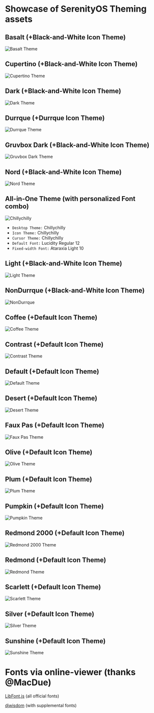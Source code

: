 # Showcase of SerenityOS Theming assets

## Basalt (+Black-and-White Icon Theme)
![Basalt Theme](https://github.com/djwisdom/digital-assets/raw/917ef6bb41bbe51a6adf45b83db636e74f66ff24/theming/themes%2Bblack-and-white-icons/Theme-Basalt.png)

## Cupertino (+Black-and-White Icon Theme)
![Cupertino Theme](https://github.com/djwisdom/digital-assets/raw/917ef6bb41bbe51a6adf45b83db636e74f66ff24/theming/themes%2Bblack-and-white-icons/Theme-Cupertino.png)

## Dark (+Black-and-White Icon Theme)
![Dark Theme](https://github.com/djwisdom/digital-assets/blob/917ef6bb41bbe51a6adf45b83db636e74f66ff24/theming/themes%2Bblack-and-white-icons/Theme-Dark.png)

## Durrque (+Durrque Icon Theme)
![Durrque Theme](https://github.com/djwisdom/digital-assets/raw/917ef6bb41bbe51a6adf45b83db636e74f66ff24/theming/themes%2Bdurrque-icons/Theme-Durrque.png)

## Gruvbox Dark (+Black-and-White Icon Theme)
![Gruvbox Dark Theme](https://github.com/djwisdom/digital-assets/raw/917ef6bb41bbe51a6adf45b83db636e74f66ff24/theming/themes%2Bblack-and-white-icons/Theme-Gruvbox-Dark.png)

## Nord (+Black-and-White Icon Theme)
![Nord Theme](https://github.com/djwisdom/digital-assets/raw/917ef6bb41bbe51a6adf45b83db636e74f66ff24/theming/themes%2Bblack-and-white-icons/Theme-Nord.png)

## All-in-One Theme (with personalized Font combo)
![Chillychilly](https://github.com/djwisdom/digital-assets/raw/917ef6bb41bbe51a6adf45b83db636e74f66ff24/theming/themes%2Ball-in-one/Theme-Chillychilly.png)
* `Desktop Theme:` Chillychilly
* `Icon Theme:` Chillychilly
* `Cursor Theme:` Chillychilly
* `Default Font:` Lucidity Regular 12
* `Fixed-width Font:` Ataraxia Light 10

## Light (+Black-and-White Icon Theme)
![Light Theme](https://github.com/djwisdom/digital-assets/raw/917ef6bb41bbe51a6adf45b83db636e74f66ff24/theming/themes-light%2Bblack-and-white-icons/Theme-Light.png)

## NonDurrque (+Black-and-White Icon Theme)
![NonDurrque](https://github.com/djwisdom/digital-assets/raw/917ef6bb41bbe51a6adf45b83db636e74f66ff24/theming/themes-light%2Bblack-and-white-icons/Theme-NonDurrque.png)

## Coffee (+Default Icon Theme)
![Coffee Theme](https://github.com/djwisdom/digital-assets/raw/917ef6bb41bbe51a6adf45b83db636e74f66ff24/theming/themes%2Bdefault-icons/Theme-Coffee.png)

## Contrast (+Default Icon Theme)
![Contrast Theme](https://github.com/djwisdom/digital-assets/raw/917ef6bb41bbe51a6adf45b83db636e74f66ff24/theming/themes%2Bdefault-icons/Theme-Contrast.png)

## Default (+Default Icon Theme)
![Default Theme](https://github.com/djwisdom/digital-assets/raw/917ef6bb41bbe51a6adf45b83db636e74f66ff24/theming/themes%2Bdefault-icons/Theme-Default.png)

## Desert (+Default Icon Theme)
![Desert Theme](https://github.com/djwisdom/digital-assets/raw/917ef6bb41bbe51a6adf45b83db636e74f66ff24/theming/themes%2Bdefault-icons/Theme-Desert.png)

## Faux Pas (+Default Icon Theme)
![Faux Pas Theme](https://github.com/djwisdom/digital-assets/raw/917ef6bb41bbe51a6adf45b83db636e74f66ff24/theming/themes%2Bdefault-icons/Theme-Faux-Pas.png)

## Olive (+Default Icon Theme)
![Olive Theme](https://github.com/djwisdom/digital-assets/raw/917ef6bb41bbe51a6adf45b83db636e74f66ff24/theming/themes%2Bdefault-icons/Theme-Olive.png)

## Plum (+Default Icon Theme)
![Plum Theme](https://github.com/djwisdom/digital-assets/raw/917ef6bb41bbe51a6adf45b83db636e74f66ff24/theming/themes%2Bdefault-icons/Theme-Plum.png)

## Pumpkin (+Default Icon Theme)
![Pumpkin Theme](https://github.com/djwisdom/digital-assets/raw/917ef6bb41bbe51a6adf45b83db636e74f66ff24/theming/themes%2Bdefault-icons/Theme-Pumpkin.png)

## Redmond 2000 (+Default Icon Theme)
![Redmond 2000 Theme](https://github.com/djwisdom/digital-assets/raw/917ef6bb41bbe51a6adf45b83db636e74f66ff24/theming/themes%2Bdefault-icons/Theme-Redmond-2000.png)

## Redmond (+Default Icon Theme)
![Redmond Theme](https://github.com/djwisdom/digital-assets/raw/917ef6bb41bbe51a6adf45b83db636e74f66ff24/theming/themes%2Bdefault-icons/Theme-Redmond.png)

## Scarlett (+Default Icon Theme)
![Scarlett Theme](https://github.com/djwisdom/digital-assets/raw/917ef6bb41bbe51a6adf45b83db636e74f66ff24/theming/themes%2Bdefault-icons/Theme-Scarlett.png)

## Silver (+Default Icon Theme)
![Silver Theme](https://github.com/djwisdom/digital-assets/raw/917ef6bb41bbe51a6adf45b83db636e74f66ff24/theming/themes%2Bdefault-icons/Theme-Silver.png)

## Sunshine (+Default Icon Theme)
![Sunshine Theme](https://github.com/djwisdom/digital-assets/raw/917ef6bb41bbe51a6adf45b83db636e74f66ff24/theming/themes%2Bdefault-icons/Theme-Sunshine.png)

# Fonts via online-viewer (thanks @MacDue)

[LibFont.js](https://macdue.github.io/LibFont.js/) (all official fonts)

[djwisdom](https://djwisdom.github.io/font-family/) (with supplemental fonts)

